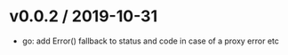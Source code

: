 
v0.0.2 / 2019-10-31
===================

  * go: add Error() fallback to status and code in case of a proxy error etc
